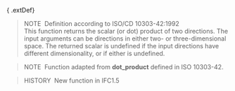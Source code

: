 { .extDef}
> NOTE&nbsp; Definition according to ISO/CD 10303-42:1992  
> This function returns the scalar (or dot) product of two directions. The input arguments can be directions in either two- or three-dimensional space. The returned scalar is undefined if the input directions have different dimensionality, or if either is undefined.

> NOTE&nbsp; Function adapted from **dot_product** defined in ISO 10303-42.

> HISTORY&nbsp; New function in IFC1.5
